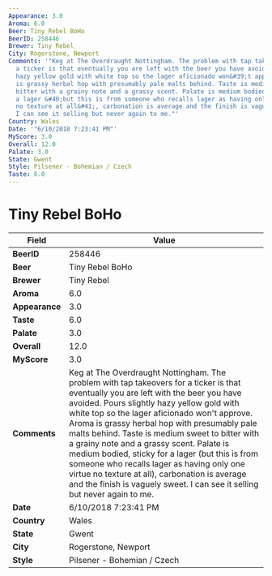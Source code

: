 ```yaml
---
Appearance: 3.0
Aroma: 6.0
Beer: Tiny Rebel BoHo
BeerID: 258446
Brewer: Tiny Rebel
City: Rogerstone, Newport
Comments: '"Keg at The Overdraught Nottingham. The problem with tap takeovers for
  a ticker is that eventually you are left with the beer you have avoided. Pours slightly
  hazy yellow gold with white top so the lager aficionado won&#39;t approve. Aroma
  is grassy herbal hop with presumably pale malts behind. Taste is medium sweet to
  bitter with a grainy note and a grassy scent. Palate is medium bodied, sticky for
  a lager &#40;but this is from someone who recalls lager as having only one virtue
  no texture at all&#41;, carbonation is average and the finish is vaguely sweet.
  I can see it selling but never again to me."'
Country: Wales
Date: '"6/10/2018 7:23:41 PM"'
MyScore: 3.0
Overall: 12.0
Palate: 3.0
State: Gwent
Style: Pilsener - Bohemian / Czech
Taste: 6.0
---
```


# Tiny Rebel BoHo

| Field         | Value |
|---------------|-------|
| **BeerID** | 258446 |
| **Beer** | Tiny Rebel BoHo |
| **Brewer** | Tiny Rebel |
| **Aroma** | 6.0 |
| **Appearance** | 3.0 |
| **Taste** | 6.0 |
| **Palate** | 3.0 |
| **Overall** | 12.0 |
| **MyScore** | 3.0 |
| **Comments** | Keg at The Overdraught Nottingham. The problem with tap takeovers for a ticker is that eventually you are left with the beer you have avoided. Pours slightly hazy yellow gold with white top so the lager aficionado won&#39;t approve. Aroma is grassy herbal hop with presumably pale malts behind. Taste is medium sweet to bitter with a grainy note and a grassy scent. Palate is medium bodied, sticky for a lager &#40;but this is from someone who recalls lager as having only one virtue no texture at all&#41;, carbonation is average and the finish is vaguely sweet. I can see it selling but never again to me. |
| **Date** | 6/10/2018 7:23:41 PM |
| **Country** | Wales |
| **State** | Gwent |
| **City** | Rogerstone, Newport |
| **Style** | Pilsener - Bohemian / Czech |
